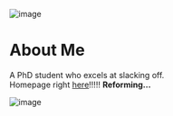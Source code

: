 ![image](https://pbs.twimg.com/media/GOLiuGvbQAAZJg3?format=jpg&name=4096x4096)
# About Me

A PhD student who excels at slacking off.  
Homepage right [here](https://nab-iak.github.io/)!!!!!
**Reforming...**

![image](https://pbs.twimg.com/media/GN1TvDzWsAAcaX-?format=jpg&name=medium)
